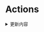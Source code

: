 # Actions


<details> 
    <summary>更新内容</summary>

- [QiuChenlyOpenSource/QQFlacMusicDownloader](https://github.com/QiuChenlyOpenSource/QQFlacMusicDownloader) (Updated: deb5f564e8c2371ff3a5b5ee0d1de1cc95736e82)
- [tailscale/tailscale](https://github.com/tailscale/tailscale) (Updated: 6ad6d6b25235557ee2d8107895f63b72b699b2c3)
- [vvbbnn00/WARP-Clash-API](https://github.com/vvbbnn00/WARP-Clash-API) (Updated: 000)

</details>

